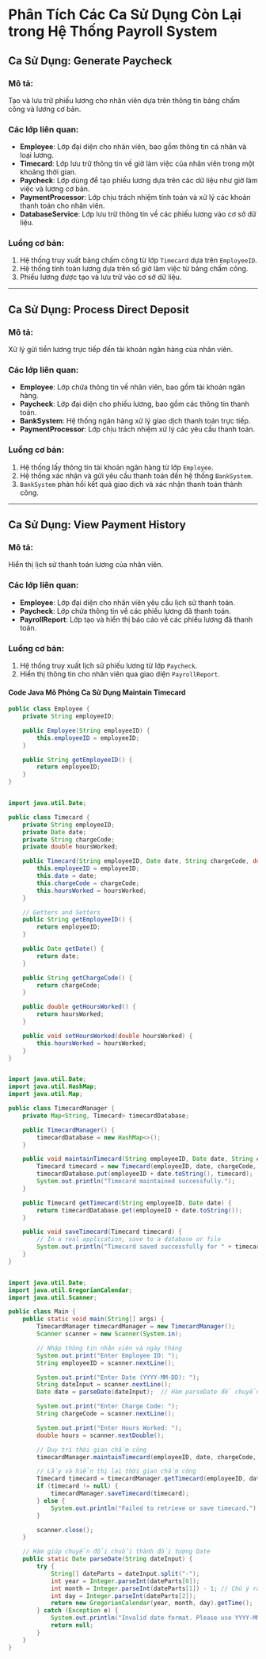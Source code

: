 
# Phân Tích Các Ca Sử Dụng Còn Lại trong Hệ Thống Payroll System

## Ca Sử Dụng: **Generate Paycheck**
### Mô tả:
Tạo và lưu trữ phiếu lương cho nhân viên dựa trên thông tin bảng chấm công và lương cơ bản.

### Các lớp liên quan:
- **Employee**: Lớp đại diện cho nhân viên, bao gồm thông tin cá nhân và loại lương.
- **Timecard**: Lớp lưu trữ thông tin về giờ làm việc của nhân viên trong một khoảng thời gian.
- **Paycheck**: Lớp dùng để tạo phiếu lương dựa trên các dữ liệu như giờ làm việc và lương cơ bản.
- **PaymentProcessor**: Lớp chịu trách nhiệm tính toán và xử lý các khoản thanh toán cho nhân viên.
- **DatabaseService**: Lớp lưu trữ thông tin về các phiếu lương vào cơ sở dữ liệu.

### Luồng cơ bản:
1. Hệ thống truy xuất bảng chấm công từ lớp `Timecard` dựa trên `EmployeeID`.
2. Hệ thống tính toán lương dựa trên số giờ làm việc từ bảng chấm công.
3. Phiếu lương được tạo và lưu trữ vào cơ sở dữ liệu.

---

## Ca Sử Dụng: **Process Direct Deposit**
### Mô tả:
Xử lý gửi tiền lương trực tiếp đến tài khoản ngân hàng của nhân viên.

### Các lớp liên quan:
- **Employee**: Lớp chứa thông tin về nhân viên, bao gồm tài khoản ngân hàng.
- **Paycheck**: Lớp đại diện cho phiếu lương, bao gồm các thông tin thanh toán.
- **BankSystem**: Hệ thống ngân hàng xử lý giao dịch thanh toán trực tiếp.
- **PaymentProcessor**: Lớp chịu trách nhiệm xử lý các yêu cầu thanh toán.

### Luồng cơ bản:
1. Hệ thống lấy thông tin tài khoản ngân hàng từ lớp `Employee`.
2. Hệ thống xác nhận và gửi yêu cầu thanh toán đến hệ thống `BankSystem`.
3. `BankSystem` phản hồi kết quả giao dịch và xác nhận thanh toán thành công.

---

## Ca Sử Dụng: **View Payment History**
### Mô tả:
Hiển thị lịch sử thanh toán lương của nhân viên.

### Các lớp liên quan:
- **Employee**: Lớp đại diện cho nhân viên yêu cầu lịch sử thanh toán.
- **Paycheck**: Lớp chứa thông tin về các phiếu lương đã thanh toán.
- **PayrollReport**: Lớp tạo và hiển thị báo cáo về các phiếu lương đã thanh toán.

### Luồng cơ bản:
1. Hệ thống truy xuất lịch sử phiếu lương từ lớp `Paycheck`.
2. Hiển thị thông tin cho nhân viên qua giao diện `PayrollReport`.
   
#### Code Java Mô Phỏng Ca Sử Dụng Maintain Timecard
```Java
public class Employee {
    private String employeeID;

    public Employee(String employeeID) {
        this.employeeID = employeeID;
    }

    public String getEmployeeID() {
        return employeeID;
    }
}


import java.util.Date;

public class Timecard {
    private String employeeID;
    private Date date;
    private String chargeCode;
    private double hoursWorked;

    public Timecard(String employeeID, Date date, String chargeCode, double hoursWorked) {
        this.employeeID = employeeID;
        this.date = date;
        this.chargeCode = chargeCode;
        this.hoursWorked = hoursWorked;
    }

    // Getters and Setters
    public String getEmployeeID() {
        return employeeID;
    }

    public Date getDate() {
        return date;
    }

    public String getChargeCode() {
        return chargeCode;
    }

    public double getHoursWorked() {
        return hoursWorked;
    }

    public void setHoursWorked(double hoursWorked) {
        this.hoursWorked = hoursWorked;
    }
}


import java.util.Date;
import java.util.HashMap;
import java.util.Map;

public class TimecardManager {
    private Map<String, Timecard> timecardDatabase;

    public TimecardManager() {
        timecardDatabase = new HashMap<>();
    }

    public void maintainTimecard(String employeeID, Date date, String chargeCode, double hoursWorked) {
        Timecard timecard = new Timecard(employeeID, date, chargeCode, hoursWorked);
        timecardDatabase.put(employeeID + date.toString(), timecard);
        System.out.println("Timecard maintained successfully.");
    }

    public Timecard getTimecard(String employeeID, Date date) {
        return timecardDatabase.get(employeeID + date.toString());
    }

    public void saveTimecard(Timecard timecard) {
        // In a real application, save to a database or file
        System.out.println("Timecard saved successfully for " + timecard.getEmployeeID() + " on " + timecard.getDate());
    }
}


import java.util.Date;
import java.util.GregorianCalendar;
import java.util.Scanner;

public class Main {
    public static void main(String[] args) {
        TimecardManager timecardManager = new TimecardManager();
        Scanner scanner = new Scanner(System.in);

        // Nhập thông tin nhân viên và ngày tháng
        System.out.print("Enter Employee ID: ");
        String employeeID = scanner.nextLine();

        System.out.print("Enter Date (YYYY-MM-DD): ");
        String dateInput = scanner.nextLine();
        Date date = parseDate(dateInput);  // Hàm parseDate để chuyển đổi chuỗi thành đối tượng Date

        System.out.print("Enter Charge Code: ");
        String chargeCode = scanner.nextLine();

        System.out.print("Enter Hours Worked: ");
        double hours = scanner.nextDouble();

        // Duy trì thời gian chấm công
        timecardManager.maintainTimecard(employeeID, date, chargeCode, hours);

        // Lấy và hiển thị lại thời gian chấm công
        Timecard timecard = timecardManager.getTimecard(employeeID, date);
        if (timecard != null) {
            timecardManager.saveTimecard(timecard);
        } else {
            System.out.println("Failed to retrieve or save timecard.");
        }

        scanner.close();
    }

    // Hàm giúp chuyển đổi chuỗi thành đối tượng Date
    public static Date parseDate(String dateInput) {
        try {
            String[] dateParts = dateInput.split("-");
            int year = Integer.parseInt(dateParts[0]);
            int month = Integer.parseInt(dateParts[1]) - 1; // Chú ý rằng tháng trong GregorianCalendar bắt đầu từ 0
            int day = Integer.parseInt(dateParts[2]);
            return new GregorianCalendar(year, month, day).getTime();
        } catch (Exception e) {
            System.out.println("Invalid date format. Please use YYYY-MM-DD.");
            return null;
        }
    }
}
